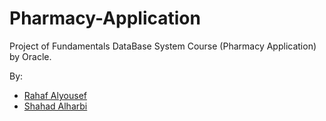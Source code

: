 # Pharmacy-Application
Project of Fundamentals DataBase System Course (Pharmacy Application) by Oracle.

By:
- [Rahaf Alyousef](https://github.com/rahafkh1)
- [Shahad Alharbi](https://github.com/shahad1987)
